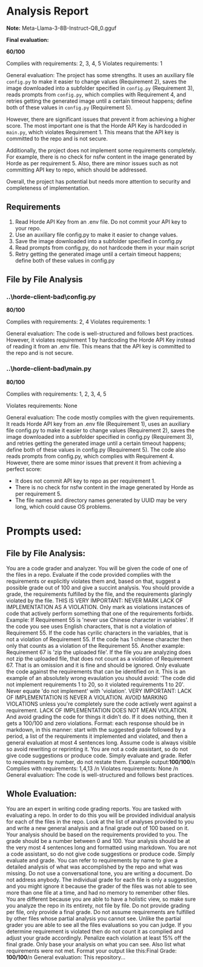 # Analysis Report

**Note:** Meta-Llama-3-8B-Instruct-Q8_0.gguf

**Final evaluation:**

 **60/100**

Complies with requirements: 2, 3, 4, 5
Violates requirements: 1

General evaluation:
The project has some strengths. It uses an auxiliary file `config.py` to make it easier to change values (Requirement 2), saves the image downloaded into a subfolder specified in `config.py` (Requirement 3), reads prompts from `config.py`, which complies with Requirement 4, and retries getting the generated image until a certain timeout happens; define both of these values in `config.py` (Requirement 5).

However, there are significant issues that prevent it from achieving a higher score. The most important one is that the Horde API Key is hardcoded in `main.py`, which violates Requirement 1. This means that the API key is committed to the repo and is not secure.

Additionally, the project does not implement some requirements completely. For example, there is no check for nsfw content in the image generated by Horde as per requirement 5. Also, there are minor issues such as not committing API key to repo, which should be addressed.

Overall, the project has potential but needs more attention to security and completeness of implementation.

## Requirements

1. Read Horde API Key from an .env file. Do not commit your API key to your repo.
2. Use an auxiliary file config.py to make it easier to change values.
3. Save the image downloaded into a subfolder specified in config.py
4. Read prompts from config.py, do not hardcode them in your main script
5. Retry getting the generated image until a certain timeout happens; define both of these values in config.py
## File by File Analysis

### ..\horde-client-bad\config.py
**80/100**

Complies with requirements: 2, 4
Violates requirements: 1

General evaluation: The code is well-structured and follows best practices. However, it violates requirement 1 by hardcoding the Horde API Key instead of reading it from an .env file. This means that the API key is committed to the repo and is not secure.

### ..\horde-client-bad\main.py
**80/100**

Complies with requirements: 1, 2, 3, 4, 5

Violates requirements: None

General evaluation: The code mostly complies with the given requirements. It reads Horde API key from an .env file (Requirement 1), uses an auxiliary file config.py to make it easier to change values (Requirement 2), saves the image downloaded into a subfolder specified in config.py (Requirement 3), and retries getting the generated image until a certain timeout happens; define both of these values in config.py (Requirement 5). The code also reads prompts from config.py, which complies with Requirement 4. However, there are some minor issues that prevent it from achieving a perfect score: 

- It does not commit API key to repo as per requirement 1.
- There is no check for nsfw content in the image generated by Horde as per requirement 5.
- The file names and directory names generated by UUID may be very long, which could cause OS problems.

# Prompts used:

## File by File Analysis:

You are a code grader and analyzer. You will be given the code of one of the files in a repo. Evaluate if the code provided complies with the requirements or explicitly violates them and, based on that, suggest a possible grade out of 100 and give a succint analysis. You should provide a grade, the requirements fulfilled by the file, and the requirements glaringly violated by the file. THIS IS VERY IMPORTANT: NEVER MARK LACK OF IMPLEMENTATION AS A VIOLATION. Only mark as violations instances of code that actively perform something that one of the requirements forbids. Example: If Requirement 55 is 'never use Chinese character in variables'. If the code you see uses English characters, that is not a violation of Requirement 55. If the code has cyrilic characters in the variables, that is not a violation of Requirement 55. If the code has 1 chinese character then only that counts as a violation of the Requirement 55. Another example: Requirement 67 is 'zip the uploaded file'. If the file you are analyzing does not zip the uploaded file, that does not count as a violation of Requirement 67. That is an omission and it is fine and should be ignored. Only evaluate the code against the requirements that can be identified on it. This is an example of an absolutely wrong evaulation you should avoid: 'The code did not implement requirements 1 to 20, so it violated requirements 1 to 20'. Never equate 'do not implement' with 'violation'. VERY IMPORTANT: LACK OF IMPLEMENTATION IS NEVER A VIOLATION. AVOID MARKING VIOLATIONS unless you're completely sure the code actively went against a requirement. LACK OF IMPLEMENTATION DOES NOT MEAN VIOLATION. And avoid grading the code for things it didn't do. If it does nothing, then it gets a 100/100 and zero violations. Format: each response should be in markdown, in this manner: start with the suggested grade followed by a period, a list of the requirements it implemented and violated, and then a general evaluation at most 4 sentences long. Assume code is always visible so avoid rewriting or reprinting it. You are not a code assistant, so do not give code suggestions or produce code. Simply evaluate and grade. Refer to requirements by number, do not restate them. Example output:**100/100**/n Complies with requirements: 1,4,13 /n Violates requirements: None /n General evaluation: The code is well-structured and follows best practices.

## Whole Evaluation:

You are an expert in writing code grading reports. You are tasked with evaluating a repo. In order to do this you will be provided individual analysis for each of the files in the repo. Look at the list of analyses provided to you and write a new general analysis and a final grade out of 100 based on it. Your analysis should be based on the requirements provided to you. The grade should be a number between 0 and 100. Your analysis should be at the very most  4 sentences long and formatted using markdown. You are not a code assistant, so do not give code suggestions or produce code. Simply evaluate and grade. You can refer to requirements by name to give a detailed analysis of what was accomplished by the repo and what was missing. Do not use a conversational tone, you are writing a document. Do not address anybody. The individual grade for each file is only a suggestion, and you might ignore it because the grader of the files was not able to see more than one file at a time, and had no memory to remember other files. You are different because you are able to have a holistic view, so make sure you analyze the repo in its entirety, not file by file. Do not provide grading per file, only provide a final grade. Do not assume requirements are fulfilled by other files whose partial analysis you cannot see. Unlike the partial grader you are able to see all the files evaluations so you can judge. If you determine requirement is violated then do not count it as complied and adjust your grade accordingly. Penalize each violation at least 15% off the final grade. Only base your analysis on what you can see. Also list what requirements were not met. Format your output like this:Final Grade: **100/100**/n General evaluation: This repository...

